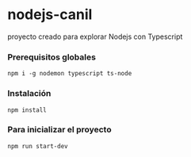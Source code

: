 # nodejs-canil

proyecto creado para explorar Nodejs con Typescript

### Prerequisitos globales
`npm i -g nodemon typescript ts-node`

### Instalación
`npm install`

### Para inicializar el proyecto
`npm run start-dev`
